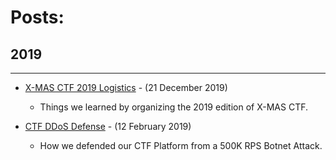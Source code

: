 # Posts:

## 2019

* * *

- [X-MAS CTF 2019 Logistics](./2019/X-MAS_CTF_Logistics.md) - (21 December 2019)
   - Things we learned by organizing the 2019 edition of X-MAS CTF.
   
- [CTF DDoS Defense](./2019/CTF_DDoS_Defense.md) - (12 February 2019)
   - How we defended our CTF Platform from a 500K RPS Botnet Attack.
